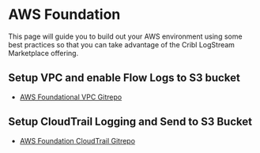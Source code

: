 # AWS Foundation
This page will guide you to build out your AWS environment using some best practices so that you can take advantage of the Cribl LogStream Marketplace offering.  

## Setup VPC and enable Flow Logs to S3 bucket
- [AWS Foundational VPC Gitrepo](https://github.com/amiracle/aws-foundation-vpc) 

## Setup CloudTrail Logging and Send to S3 Bucket
- [AWS Foundation CloudTrail Gitrepo](https://github.com/amiracle/aws-foundation-cloudtrail)